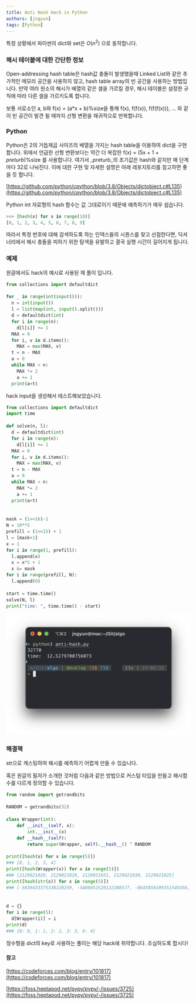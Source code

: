 ```yaml
---
title: Anti Hash Hack in Python
authors: [jngyun]
tags: [Python]
---
```


특정 상황에서 파이썬의 dict와 set은 $O(n^2)$ 으로 동작합니다.

<!--truncate-->

### 해시 테이블에 대한 간단한 정보

Open-addressing hash table은 hash값 충돌이 발생했을때 Linked List와 같은 추가적인 메모리 공간을 사용하지 않고, hash table array의 빈 공간을 사용하는 방법입니다. 만약 여러 원소의 해시가 배열의 같은 셀을 가르킬 경우, 해시 테이블은 설정한 규칙에 따라 다른 셀을 가르키도록 합니다.

보통 서로소인 a, b와 f(x) = (a\*x + b)%size을 통해 f(x), f(f(x)), f(f(f(x))), ... 와 같이 빈 공간이 발견 될 때까지 선형 변환을 재귀적으로 반복합니다.

### Python

Python은 2의 거듭제곱 사이즈의 배열을 가지는 hash table을 이용하여 dict을 구현합니다. 위에서 언급한 선형 변환보다는 약간 더 복잡한 f(x) = (5x + 1 + _preturb_)%size 를 사용합니다. 여기서 \_preturb\_의 초기값은 hash와 같지만 매 단계마다 32로 나눠진다. 이에 대한 구현 및 자세한 설명은 아래 레포지토리를 참고하면 좋을 듯 합니다.

[https://github.com/python/cpython/blob/3.8/Objects/dictobject.c#L135](https://github.com/python/cpython/blob/3.8/Objects/dictobject.c#L135)

Python int 자료형의 hash 함수는 값 그대로이기 때문에 예측하기가 매우 쉽습니다.

```python
>>> [hash(x) for x in range(10)]
[0, 1, 2, 3, 4, 5, 6, 7, 8, 9]
```

따라서 특정 번호에 대해 검색하도록 하는 인덱스들의 시퀀스를 찾고 선점한다면, 딕셔너리에서 해시 충돌을 피하기 위한 탐색을 유발하고 결국 실행 시간이 길어지게 됩니다.

### 예제

원글에서도 hack의 예시로 사용된 제 풀이 입니다.

```python
from collections import defaultdict

for _ in range(int(input())):
  n = int(input())
  l = list(map(int, input().split()))
  d = defaultdict(int)
  for i in range(n):
    d[l[i]] += 1
  MAX = 0
  for i, v in d.items():
    MAX = max(MAX, v)
  t = n - MAX
  a = 0
  while MAX < n:
    MAX *= 2
    a += 1
  print(a+t)
```

hack input을 생성해서 테스트해보았습니다.

```python
from collections import defaultdict
import time

def solve(n, l):
  d = defaultdict(int)
  for i in range(n):
    d[l[i]] += 1
  MAX = 0
  for i, v in d.items():
    MAX = max(MAX, v)
  t = n - MAX
  a = 0
  while MAX < n:
    MAX *= 2
    a += 1
  print(a+t)


mask = (1<<16)-1
N = 10**5
prefill = (1<<15) + 1
l = [mask+1]
x = 1
for i in range(1, prefill):
  l.append(x)
  x = x*5 + 1
  x &= mask
for i in range(prefill, N):
  l.append(0)

start = time.time()
solve(N, l)
print("time: ", time.time() - start)
```

![capture](cap1.png)

### 해결책

str으로 캐스팅하여 해시를 예측하기 어렵게 만들 수 있습니다.

혹은 원글의 필자가 소개한 것처럼 다음과 같은 방법으로 커스텀 타입을 만들고 해시함수를 다르게 정의할 수 있습니다.

```python
from random import getrandbits

RANDOM = getrandbits(32)

class Wrapper(int):
    def __init__(self, x):
        int.__init__(x)
    def __hash__(self):
        return super(Wrapper, self).__hash__() ^ RANDOM

print([hash(x) for x in range(5)])
### [0, 1, 2, 3, 4]
print([hash(Wrapper(x)) for x in range(5)])
### [2129021029, 2129021028, 2129021031, 2129021030, 2129021025]
print([hash(str(x)) for x in range(5)])
### [-5039433375330228259, -3486952520122288577, -8645858109351545456, -7072236602376142849, 5720728269243863574]


d = {}
for i in range(5):
  d[Wrapper(i)] = i
print(d)
### {0: 0, 1: 1, 2: 2, 3: 3, 4: 4}
```

정수형을 dict의 key로 사용하는 풀이는 해당 hack에 취약합니다. 조심하도록 합시다!

#### 참고

[https://codeforces.com/blog/entry/101817](https://codeforces.com/blog/entry/101817)

[https://foss.heptapod.net/pypy/pypy/-/issues/3725](https://foss.heptapod.net/pypy/pypy/-/issues/3725)
